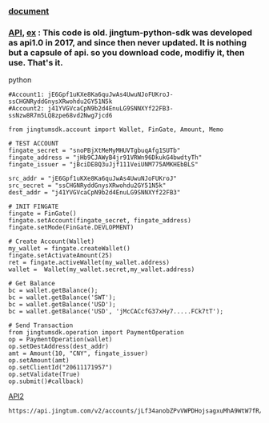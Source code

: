 ### [document](http://developer.jingtum.com/)

### [API](https://github.com/jingtum/jingtum-python-sdk), [ex](https://github.com/jingtum/jingtum-examples) :  This code is old. jingtum-python-sdk was developed as api1.0 in 2017, and since then never updated. It is nothing but a capsule of api. so you download code, modifiy it, then use. That's it.
  
   python
   
    #Account1: jE6Gpf1uKXe8Ka6quJwAs4UwuNJoFUKroJ-ssCHGNRyddGnysXRwohdu2GY51N5k
    #Account2: j41YVGVcaCpN9b2d4EnuLG9SNNXYf22FB3-ssNzw8R7m5LQ8zpe68vd2Nwg7jcd6

    from jingtumsdk.account import Wallet, FinGate, Amount, Memo
    
    # TEST ACCOUNT
    fingate_secret = "snoPBjXtMeMyMHUVTgbuqAfg1SUTb"
    fingate_address = "jHb9CJAWyB4jr91VRWn96DkukG4bwdtyTh"
    fingate_issuer = "jBciDE8Q3uJjf111VeiUNM775AMKHEbBLS"
    
    src_addr = "jE6Gpf1uKXe8Ka6quJwAs4UwuNJoFUKroJ"
    src_secret = "ssCHGNRyddGnysXRwohdu2GY51N5k"
    dest_addr = "j41YVGVcaCpN9b2d4EnuLG9SNNXYf22FB3"
    
    # INIT FINGATE
    fingate = FinGate()
    fingate.setAccount(fingate_secret, fingate_address)
    fingate.setMode(FinGate.DEVLOPMENT)
    
    # Create Account(Wallet)
    my_wallet = fingate.createWallet()
    fingate.setActivateAmount(25)
    ret = fingate.activeWallet(my_wallet.address)
    wallet =  Wallet(my_wallet.secret,my_wallet.address)
    
    # Get Balance
    bc = wallet.getBalance();
    bc = wallet.getBalance('SWT');
    bc = wallet.getBalance('USD');
    bc = wallet.getBalance('USD', 'jMcCACcfG37xHy7.....FCk7tT');
    
    # Send Transaction
    from jingtumsdk.operation import PaymentOperation
    op = PaymentOperation(wallet)
    op.setDestAddress(dest_addr)
    amt = Amount(10, "CNY", fingate_issuer)
    op.setAmount(amt)
    op.setClientId("20611171957")
    op.setValidate(True)
    op.submit()#callback)
    
 [API2](http://developer.jingtum.com/api2_doc.html)   
 
    https://api.jingtum.com/v2/accounts/jLf34anobZPvVWPDHojsagxuMhA9WtW7fR/balances
 
    
